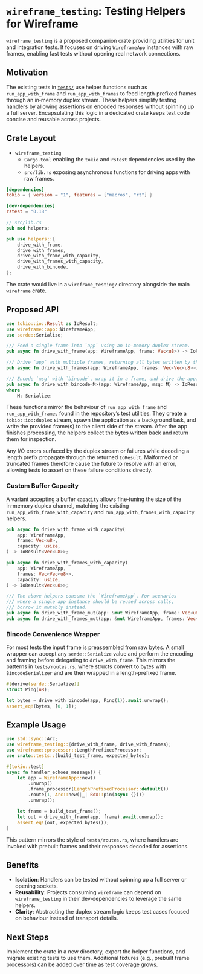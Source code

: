 # `wireframe_testing`: Testing Helpers for Wireframe

`wireframe_testing` is a proposed companion crate providing utilities for unit
and integration tests. It focuses on driving `WireframeApp` instances with raw
frames, enabling fast tests without opening real network connections.

## Motivation

The existing tests in [`tests/`](../tests) use helper functions such as
`run_app_with_frame` and `run_app_with_frames` to feed length‑prefixed frames
through an in‑memory duplex stream. These helpers simplify testing handlers by
allowing assertions on encoded responses without spinning up a full server.
Encapsulating this logic in a dedicated crate keeps test code concise and
reusable across projects.

## Crate Layout

- `wireframe_testing`
  - `Cargo.toml` enabling the `tokio` and `rstest` dependencies used by the
    helpers.
  - `src/lib.rs` exposing asynchronous functions for driving apps with raw
    frames.

```toml
[dependencies]
tokio = { version = "1", features = ["macros", "rt"] }

[dev-dependencies]
rstest = "0.18"
```

```rust
// src/lib.rs
pub mod helpers;

pub use helpers::{
    drive_with_frame,
    drive_with_frames,
    drive_with_frame_with_capacity,
    drive_with_frames_with_capacity,
    drive_with_bincode,
};
```

The crate would live in a `wireframe_testing/` directory alongside the main
`wireframe` crate.

## Proposed API

```rust
use tokio::io::Result as IoResult;
use wireframe::app::WireframeApp;
use serde::Serialize;

/// Feed a single frame into `app` using an in-memory duplex stream.
pub async fn drive_with_frame(app: WireframeApp, frame: Vec<u8>) -> IoResult<Vec<u8>>;

/// Drive `app` with multiple frames, returning all bytes written by the app.
pub async fn drive_with_frames(app: WireframeApp, frames: Vec<Vec<u8>>) -> IoResult<Vec<u8>>;

/// Encode `msg` with `bincode`, wrap it in a frame, and drive the app.
pub async fn drive_with_bincode<M>(app: WireframeApp, msg: M) -> IoResult<Vec<u8>>
where
    M: Serialize;
```

These functions mirror the behaviour of `run_app_with_frame` and
`run_app_with_frames` found in the repository’s test utilities. They create a
`tokio::io::duplex` stream, spawn the application as a background task, and
write the provided frame(s) to the client side of the stream. After the app
finishes processing, the helpers collect the bytes written back and return them
for inspection.

Any I/O errors surfaced by the duplex stream or failures while decoding a
length prefix propagate through the returned `IoResult`. Malformed or truncated
frames therefore cause the future to resolve with an error, allowing tests to
assert on these failure conditions directly.

### Custom Buffer Capacity

A variant accepting a buffer `capacity` allows fine‑tuning the size of the
in‑memory duplex channel, matching the existing
`run_app_with_frame_with_capacity` and `run_app_with_frames_with_capacity`
helpers.

```rust
pub async fn drive_with_frame_with_capacity(
    app: WireframeApp,
    frame: Vec<u8>,
    capacity: usize,
) -> IoResult<Vec<u8>>;

pub async fn drive_with_frames_with_capacity(
    app: WireframeApp,
    frames: Vec<Vec<u8>>,
    capacity: usize,
) -> IoResult<Vec<u8>>;

/// The above helpers consume the `WireframeApp`. For scenarios
/// where a single app instance should be reused across calls,
/// borrow it mutably instead.
pub async fn drive_with_frame_mut(app: &mut WireframeApp, frame: Vec<u8>) -> IoResult<Vec<u8>>;
pub async fn drive_with_frames_mut(app: &mut WireframeApp, frames: Vec<Vec<u8>>) -> IoResult<Vec<u8>>;
```

### Bincode Convenience Wrapper

For most tests the input frame is preassembled from raw bytes. A small wrapper
can accept any `serde::Serialize` value and perform the encoding and framing
before delegating to `drive_with_frame`. This mirrors the patterns in
`tests/routes.rs`, where structs convert to bytes with `BincodeSerializer` and
are then wrapped in a length‑prefixed frame.

```rust
#[derive(serde::Serialize)]
struct Ping(u8);

let bytes = drive_with_bincode(app, Ping(1)).await.unwrap();
assert_eq!(bytes, [0, 1]);
```

## Example Usage

```rust
use std::sync::Arc;
use wireframe_testing::{drive_with_frame, drive_with_frames};
use wireframe::processor::LengthPrefixedProcessor;
use crate::tests::{build_test_frame, expected_bytes};

#[tokio::test]
async fn handler_echoes_message() {
    let app = WireframeApp::new()
        .unwrap()
        .frame_processor(LengthPrefixedProcessor::default())
        .route(1, Arc::new(|_| Box::pin(async {})))
        .unwrap();

    let frame = build_test_frame();
    let out = drive_with_frame(app, frame).await.unwrap();
    assert_eq!(out, expected_bytes());
}
```

This pattern mirrors the style of `tests/routes.rs`, where handlers are invoked
with prebuilt frames and their responses decoded for assertions.

## Benefits

- **Isolation**: Handlers can be tested without spinning up a full server or
  opening sockets.
- **Reusability**: Projects consuming `wireframe` can depend on
  `wireframe_testing` in their dev‑dependencies to leverage the same helpers.
- **Clarity**: Abstracting the duplex stream logic keeps test cases focused on
  behaviour instead of transport details.

## Next Steps

Implement the crate in a new directory, export the helper functions, and
migrate existing tests to use them. Additional fixtures (e.g., prebuilt frame
processors) can be added over time as test coverage grows.
